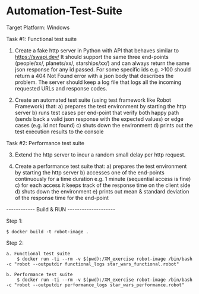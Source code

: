# Automation-Test-Suite

Target Platform: Windows

Task #1: Functional test suite
1) Create a fake http server in Python with API that behaves
similar to https://swapi.dev/
It should support the same three end-points (people/xx/,
planets/xx/, starships/xx/)
and can always return the same json response for any id passed.
For some specific ids e.g. &gt;100 should return a 404 Not Found
error with a json body that describes the problem.
The server should keep a log file that logs all the incoming
requested URLs and response codes.

2) Create an automated test suite (using test framework like Robot
Framework) that:
a) prepares the test environment by starting the http server
b) runs test cases per end-point that verify both happy path
(sends back a valid json response with the expected values)
or edge cases (e.g. id not found)
c) shuts down the environment
d) prints out the test execution results to the console

Task #2: Performance test suite

3) Extend the http server to incur a random small delay per http
request.

4) Create a performance test suite that:
a) prepares the test environment by starting the http server
b) accesses one of the end-points continuously for a time
duration e.g. 1 minute (sequential access is fine)
c) for each access it keeps track of the response time on the
client side
d) shuts down the environment
e) prints out mean &amp; standard deviation of the response time
for the end-point

------------ Build & RUN --------------------

Step 1:

    $ docker build -t robot-image .

Step 2:

    a. Functional test suite
        $ docker run -ti --rm -v $(pwd):/XM_exercise robot-image /bin/bash -c "robot --outputdir functional_logs star_wars_functional.robot"
        
    b. Performance test suite
        $ docker run -ti --rm -v $(pwd):/XM_exercise robot-image /bin/bash -c "robot --outputdir performance_logs star_wars_performance.robot"
